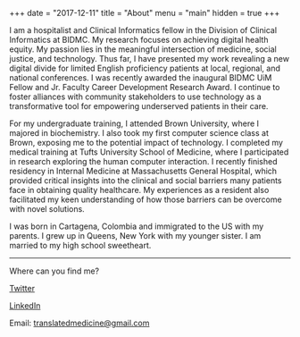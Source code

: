 +++
date = "2017-12-11"
title = "About"
menu = "main"
hidden = true
+++

I am a hospitalist and Clinical Informatics fellow in the Division of Clinical Informatics at BIDMC. My research focuses on achieving digital health equity. My passion lies in the meaningful intersection of medicine, social justice, and technology. Thus far, I have presented my work revealing a new digital divide for limited English proficiency patients at local, regional, and national conferences. I was recently awarded the inaugural BIDMC UiM Fellow and Jr. Faculty Career Development Research Award. I continue to foster alliances with community stakeholders to use technology as a transformative tool for empowering underserved patients in their care.

For my undergraduate training, I attended Brown University, where I majored in biochemistry. I also took my first computer science class at Brown, exposing me to the potential impact of technology. I completed my medical training at Tufts University School of Medicine, where I participated in research exploring the human computer interaction. I recently finished residency in Internal Medicine at Massachusetts General Hospital, which provided critical insights into the clinical and social barriers many patients face in obtaining quality healthcare. My experiences as a resident also facilitated my keen understanding of how those barriers can be overcome with novel solutions.

I was born in Cartagena, Colombia and immigrated to the US with my parents. I grew up in Queens, New York with my younger sister. I am married to my high school sweetheart.

***

Where can you find me?

[Twitter](https://twitter.com/translatedmed)

[LinkedIn](https://www.linkedin.com/in/jorgearodriguezmd/)

Email: translatedmedicine@gmail.com
